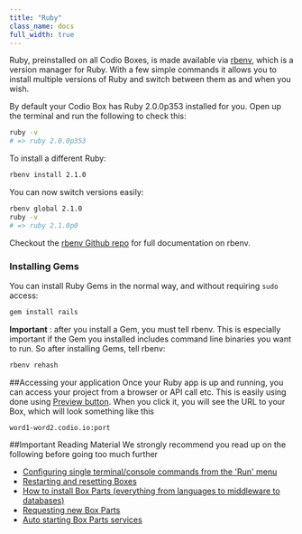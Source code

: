 ```yaml
---
title: "Ruby"
class_name: docs
full_width: true
---
```


Ruby, preinstalled on all Codio Boxes, is made available via [rbenv](https://github.com/sstephenson/rbenv), which is a version manager for Ruby. With a few simple commands it allows you to install multiple versions of Ruby and switch between them as and when you wish.

By default your Codio Box has Ruby 2.0.0p353 installed for you. Open up the terminal and run the following to check this:

```bash
ruby -v
# => ruby 2.0.0p353
```

To install a different Ruby:

```bash
rbenv install 2.1.0
```

You can now switch versions easily:

```bash
rbenv global 2.1.0
ruby -v
# => ruby 2.1.0p0
```

Checkout the [rbenv Github repo](https://github.com/sstephenson/rbenv) for full documentation on rbenv.

### Installing Gems

You can install Ruby Gems in the normal way, and without requiring `sudo` access:

```bash
gem install rails
```

**Important** : after you install a Gem, you must tell rbenv. This is especially important if the Gem you installed includes command line binaries you want to run. So after installing Gems, tell rbenv:

```bash
rbenv rehash
```

##Accessing your application
Once your Ruby app is up and running, you can access your project from a browser or API call etc. This is easily using done using [Preview button](/docs/ide/inline-preview). When you click it, you will see the URL to your Box, which will look something like this 

`word1-word2.codio.io:port`


##Important Reading Material
We strongly recommend you read up on the following before going too much further

- [Configuring single terminal/console commands from the 'Run' menu](/docs/boxes/run)
- [Restarting and resetting Boxes](/docs/boxes/restart-reset)
- [How to install Box Parts (everything from languages to middleware to databases)](/docs/boxes/box-parts)
- [Requesting new Box Parts](/docs/boxes/request-language)
- [Auto starting Box Parts services](/docs/boxes/startup)

